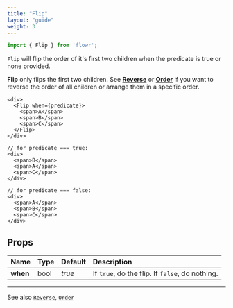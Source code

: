 ```yaml
---
title: "Flip"
layout: "guide"
weight: 3
---
```


```javascript
import { Flip } from 'flowr';
```

`Flip` will flip the order of it's first two children when the predicate is true or none provided.

<div class="alert alert-inline alert-warning">
   <span class="icon-16-alert"></span>
   <span class="alert-body"><b>Flip</b> only flips the first two children. See <a href="Reverse.html"><b>Reverse</b></a> or <a href="Order.html"><b>Order</b></a> if you want to reverse the order of all children or arrange them in a specific order.</span>
</div>

```text/jsx
<div>
  <Flip when={predicate}>
    <span>A</span>
    <span>B</span>
    <span>C</span>
  </Flip>
</div>

// for predicate === true:
<div>
  <span>B</span>
  <span>A</span>
  <span>C</span>
</div>

// for predicate === false:
<div>
  <span>A</span>
  <span>B</span>
  <span>C</span>
</div>
```

<article id="flip-props">

## Props

| Name     | Type | Default | Description                                     |
| -------- | :--- | :------ | :---------------------------------------------- |
| **when** | bool | _true_  | If `true`, do the flip. If `false`, do nothing. |

---

See also [`Reverse`][reverse], [`Order`][order]

</article>

[reverse]: Reverse.html
[order]: Order.html
